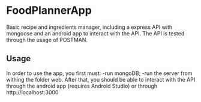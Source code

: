 # FoodPlannerApp
Basic recipe and ingredients manager, including a express API with mongoose and an android app to interact with the API.
The API is tested through the usage of POSTMAN.

## Usage
In order to use the app, you first must:
 -run mongoDB;
 -run the server from withing the folder web.
After that, you should be able to interact with the API through the android app (requires Android Studio) or through http://localhost:3000